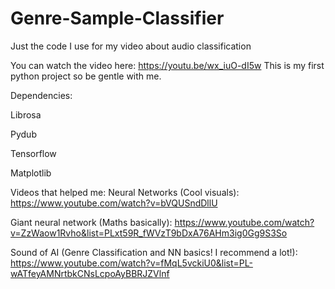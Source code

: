 # Genre-Sample-Classifier
Just the code I use for my video about audio classification

You can watch the video here: https://youtu.be/wx_iuO-dI5w
This is my first python project so be gentle with me.

Dependencies:

Librosa 

Pydub

Tensorflow

Matplotlib




Videos that helped me:
Neural Networks (Cool visuals): https://www.youtube.com/watch?v=bVQUSndDllU

Giant neural network (Maths basically): https://www.youtube.com/watch?v=ZzWaow1Rvho&list=PLxt59R_fWVzT9bDxA76AHm3ig0Gg9S3So

Sound of AI (Genre Classification and NN basics! I recommend a lot!): https://www.youtube.com/watch?v=fMqL5vckiU0&list=PL-wATfeyAMNrtbkCNsLcpoAyBBRJZVlnf
